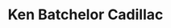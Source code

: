 ---
title: "Ken Batchelor Cadillac"
url: /san-antonio/ken-batchelor-cadillac-interstate-10-west/
shop: car
---